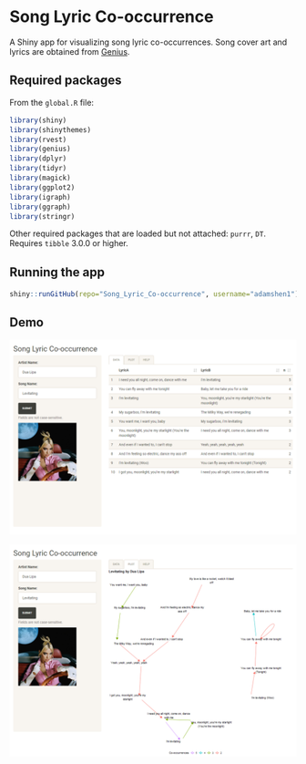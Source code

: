 # Song Lyric Co-occurrence

A Shiny app for visualizing song lyric co-occurrences. Song cover art and lyrics are obtained from [Genius](https://genius.com).

## Required packages

From the `global.R` file:

```r
library(shiny)
library(shinythemes)
library(rvest)
library(genius)
library(dplyr)
library(tidyr)
library(magick)
library(ggplot2)
library(igraph)
library(ggraph)
library(stringr)
```

Other required packages that are loaded but not attached: `purrr`, `DT`. Requires `tibble` 3.0.0 or higher.

## Running the app

```r
shiny::runGitHub(repo="Song_Lyric_Co-occurrence", username="adamshen1")
```

## Demo

![Data tab](./images/preview1.png)

![Plot tab](./images/preview2.png)
